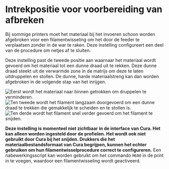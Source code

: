 Intrekpositie voor voorbereiding van afbreken
====
Bij sommige printers moet het materiaal bij het invoeren schoon worden afgebroken voor een filamentwisseling om het door de feeder te verplaatsen zonder in de war te raken. Deze instelling configureert een deel van de procedure om netjes af te sluiten.

Deze instelling past de tweede positie aan waarnaar het materiaal wordt gevoerd om het materiaal tot een dunne draad uit te rekken. Deze dunne draad steekt uit de verwarmde zone in de matrijs om deze te laten uitdruppelen en stollen. De dunne, harde materiaalstreng kan dan worden afgebroken in de volgende stap van het inrijgen.

![Eerst wordt het materiaal naar binnen getrokken om druppelen te verminderen.](../../../articles/images/filament_switch_anti_ooze.svg)
![Ten tweede wordt het filament langzaam doorgevoerd om een dunne draad te trekken die gemakkelijk te scheiden en te stollen is.](../../../articles/images/filament_switch_break_preparation.svg)
![Ten derde wordt het filament snel verder gevoerd om het filament te snijden.](../../../articles/images/filament_switch_break.svg)

**Deze instelling is momenteel niet zichtbaar in de interface van Cura. Het kan alleen worden ingesteld door de profielen. Het wordt ook niet gebruikt door Cura bij het snijden. Drukkers die het materiaalbestandsformaat van Cura begrijpen, kunnen het echter gebruiken om hun filamentwisselprocedure correct te configureren.**
Een nabewerkingsscript kan worden gebruikt om het commando `M600` in de print in te voegen, waardoor een filamentwisseling wordt geactiveerd.